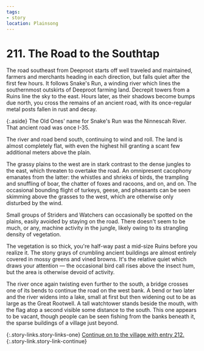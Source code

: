 ```yaml
---
tags:
- story
location: Plainsong
---
```


# 211. The Road to the Southtap

The road southeast from Deeproot starts off well traveled and maintained, farmers and merchants heading in each direction, but falls quiet after the first few hours.
It follows Snake's Run, a winding river which lines the southernmost outskirts of Deeproot farming land.
Decrepit towers from a Ruins line the sky to the east.
Hours later, as their shadows become bumps due north, you cross the remains of an ancient road, with its once-regular metal posts fallen in rust and decay.

{:.aside}
The Old Ones' name for Snake's Run was the Ninnescah River.
That ancient road was once I-35.

The river and road bend south, continuing to wind and roll.
The land is almost completely flat, with even the highest hill granting a scant few additional meters above the plain.

The grassy plains to the west are in stark contrast to the dense jungles to the east, which threaten to overtake the road.
An omnipresent cacophony emanates from the latter: the whistles and shrieks of birds, the trampling and snuffling of boar, the chatter of foxes and racoons, and on, and on.
The occasional bounding flight of turkeys, geese, and pheasants can be seen skimming above the grasses to the west, which are otherwise only disturbed by the wind.

Small groups of Striders and Watchers can occasionally be spotted on the plains, easily avoided by staying on the road.
There doesn't seem to be much, or any, machine activity in the jungle, likely owing to its strangling density of vegetation.

The vegetation is so thick, you're half-way past a mid-size Ruins before you realize it.
The stony grays of crumbling ancient buildings are almost entirely covered in mossy greens and vined browns.
It's the relative quiet which draws your attention — the occasional bird call rises above the insect hum, but the area is otherwise devoid of activity.

The river once again twisting even further to the south, a bridge crosses one of its bends to continue the road on the west bank.
A bend or two later and the river widens into a lake, small at first but then widening out to be as large as the Great Rootwell.
A tall watchtower stands beside the mouth, with the flag atop a second visible some distance to the south.
This one appears to be vacant, though people can be seen fishing from the banks beneath it, the sparse buildings of a village just beyond.

{:.story-links.story-links-one}
[Continue on to the village with entry 212.](212-bristletooth.md){:.story-link.story-link-continue}

